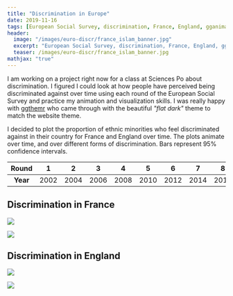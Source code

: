 ```yaml
---
title: "Discrimination in Europe"
date: 2019-11-16
tags: [European Social Survey, discrimination, France, England, gganimate, ggplot2, R]
header:
  image: "/images/euro-discr/france_islam_banner.jpg"
  excerpt: "European Social Survey, discrimination, France, England, gganimate, ggthemr, ggplot2, R"
  teaser: /images/euro-discr/france_islam_banner.jpg
mathjax: "true"
---
```


I am working on a project right now for a class at Sciences Po about discrimination. I figured I could look at how people have perceived being discriminated against over time using each round of the European Social Survey and practice my animation and visualization skills. I was really happy with [ggthemr](https://github.com/cttobin/ggthemr) who came through with the beautiful *"flat dark"* theme to match the website theme. 

I decided to plot the proportion of ethnic minorities who feel discriminated against in their country for France and England over time. The plots animate over time, and over different forms of discrimination. Bars represent 95% confidence intervals. 

| Round | 1 | 2 | 3 | 4 | 5 | 6 | 7 | 8 | 9 |
|:-----:|:-----:|:-----:|:-----:|:-----:|:-----:|:-----:|:-----:|:-----:|:-----:|
| **Year** | 2002 | 2004 | 2006 | 2008 | 2010 | 2012 | 2014 | 2016 | 2018 |

## Discrimination in France
![](https://i.imgur.com/AG3msp0.gif)

![](https://i.imgur.com/s5WHHtY.gif)

## Discrimination in England
![](https://i.imgur.com/QRHOaPm.gif)

![](https://i.imgur.com/EfNjZRL.gif)
